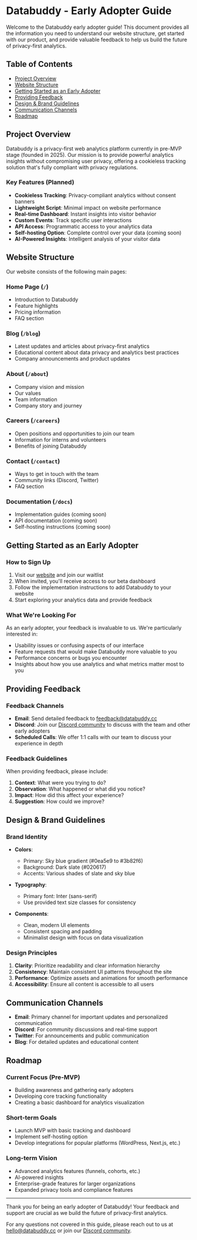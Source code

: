 # Databuddy - Early Adopter Guide

Welcome to the Databuddy early adopter guide! This document provides all the information you need to understand our website structure, get started with our product, and provide valuable feedback to help us build the future of privacy-first analytics.

## Table of Contents

- [Project Overview](#project-overview)
- [Website Structure](#website-structure)
- [Getting Started as an Early Adopter](#getting-started-as-an-early-adopter)
- [Providing Feedback](#providing-feedback)
- [Design & Brand Guidelines](#design--brand-guidelines)
- [Communication Channels](#communication-channels)
- [Roadmap](#roadmap)

## Project Overview

Databuddy is a privacy-first web analytics platform currently in pre-MVP stage (founded in 2025). Our mission is to provide powerful analytics insights without compromising user privacy, offering a cookieless tracking solution that's fully compliant with privacy regulations.

### Key Features (Planned)

- **Cookieless Tracking**: Privacy-compliant analytics without consent banners
- **Lightweight Script**: Minimal impact on website performance
- **Real-time Dashboard**: Instant insights into visitor behavior
- **Custom Events**: Track specific user interactions
- **API Access**: Programmatic access to your analytics data
- **Self-hosting Option**: Complete control over your data (coming soon)
- **AI-Powered Insights**: Intelligent analysis of your visitor data

## Website Structure

Our website consists of the following main pages:

### Home Page (`/`)
- Introduction to Databuddy
- Feature highlights
- Pricing information
- FAQ section

### Blog (`/blog`)
- Latest updates and articles about privacy-first analytics
- Educational content about data privacy and analytics best practices
- Company announcements and product updates

### About (`/about`)
- Company vision and mission
- Our values
- Team information
- Company story and journey

### Careers (`/careers`)
- Open positions and opportunities to join our team
- Information for interns and volunteers
- Benefits of joining Databuddy

### Contact (`/contact`)
- Ways to get in touch with the team
- Community links (Discord, Twitter)
- FAQ section

### Documentation (`/docs`)
- Implementation guides (coming soon)
- API documentation (coming soon)
- Self-hosting instructions (coming soon)

## Getting Started as an Early Adopter

### How to Sign Up

1. Visit our [website](https://www.databuddy.cc) and join our waitlist
2. When invited, you'll receive access to our beta dashboard
3. Follow the implementation instructions to add Databuddy to your website
4. Start exploring your analytics data and provide feedback

### What We're Looking For

As an early adopter, your feedback is invaluable to us. We're particularly interested in:

- Usability issues or confusing aspects of our interface
- Feature requests that would make Databuddy more valuable to you
- Performance concerns or bugs you encounter
- Insights about how you use analytics and what metrics matter most to you

## Providing Feedback

### Feedback Channels

- **Email**: Send detailed feedback to [feedback@databuddy.cc](mailto:feedback@databuddy.cc)
- **Discord**: Join our [Discord community](https://discord.gg/JTk7a38tCZ) to discuss with the team and other early adopters
- **Scheduled Calls**: We offer 1:1 calls with our team to discuss your experience in depth

### Feedback Guidelines

When providing feedback, please include:

1. **Context**: What were you trying to do?
2. **Observation**: What happened or what did you notice?
3. **Impact**: How did this affect your experience?
4. **Suggestion**: How could we improve?

## Design & Brand Guidelines

### Brand Identity

- **Colors**: 
  - Primary: Sky blue gradient (#0ea5e9 to #3b82f6)
  - Background: Dark slate (#020617)
  - Accents: Various shades of slate and sky blue

- **Typography**:
  - Primary font: Inter (sans-serif)
  - Use provided text size classes for consistency

- **Components**:
  - Clean, modern UI elements
  - Consistent spacing and padding
  - Minimalist design with focus on data visualization

### Design Principles

1. **Clarity**: Prioritize readability and clear information hierarchy
2. **Consistency**: Maintain consistent UI patterns throughout the site
3. **Performance**: Optimize assets and animations for smooth performance
4. **Accessibility**: Ensure all content is accessible to all users

## Communication Channels

- **Email**: Primary channel for important updates and personalized communication
- **Discord**: For community discussions and real-time support
- **Twitter**: For announcements and public communication
- **Blog**: For detailed updates and educational content

## Roadmap

### Current Focus (Pre-MVP)

- Building awareness and gathering early adopters
- Developing core tracking functionality
- Creating a basic dashboard for analytics visualization

### Short-term Goals

- Launch MVP with basic tracking and dashboard
- Implement self-hosting option
- Develop integrations for popular platforms (WordPress, Next.js, etc.)

### Long-term Vision

- Advanced analytics features (funnels, cohorts, etc.)
- AI-powered insights
- Enterprise-grade features for larger organizations
- Expanded privacy tools and compliance features

---

Thank you for being an early adopter of Databuddy! Your feedback and support are crucial as we build the future of privacy-first analytics.

For any questions not covered in this guide, please reach out to us at [hello@databuddy.cc](mailto:hello@databuddy.cc) or join our [Discord community](https://discord.gg/JTk7a38tCZ). 